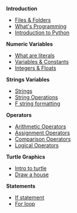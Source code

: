 **Introduction**
- [Files & Folders](Notes/01_file_manipulation.md)
- [What's Programming](Notes/02_what_is_programming.md)
- [Introduction to Python](Notes/03_introduction_to_Python.md)

**Numeric Variables**

- [What are literals](Notes/04_intro_literals.md)
- [Variables & Constants](Notes/08_variables.md)
- [Integers & Floats](Notes/05_integers_floats.md)

**Strings Variables**

- [Strings](Notes/06_1_strings.md)
- [String Operations](Notes/06_1_2_strings_operations.md)
- [F string formatting](Notes/06_2_f_strings.md)

**Operators**

- [Arithmetic Operators](Notes/10_arithmetic_operatos.md)
- [Assignment Operators](Notes/11_assignment_operators.md)
- [Comparison Operators](Notes/12_comparison_operators.md)
- [Logical Operators](Notes/13_logical_operators.md)

**Turtle Graphics**

- [Intro to turtle](Notes/09_1_turtle_graphics.md)
- [Draw a house](Notes/09_2_draw_house.md)

**Statements** 

- [If statement](Notes/26_conditions_if.md)
- [For loop](Notes/23_1_for_loop)

<!-- 
**Python Data Types**

- [What are literals](Notes/04_intro_literals.md)
- [Booleans](Notes/07_booleans.md)



**Operators**

- [Logical Operators](Notes/13_logical_operators.md)
- [Priority Operations](Notes/14_priority_operations.md)


**Functions**
- [What are functions](https://john-abbott-college.github.io/SN1-Notes/Notes/16_1_functions_cartoon.pdf)
- [Math Functions](Notes/17_functions_math_module.md)
- [Basic I/O Functions](Notes/18_functions_print_input.md)
- [User defined functions](Notes/19_user_defined_functions.md)
- [Type Hinting](Notes/20_functions_type_hint.md)
- [Scopes](Notes/21_functions_and_scopes.md)


**Lists**
- [List introduction](Notes/28_1_lists.md) 
- [Looping over list](Notes/28_2_lists.md)
- [List in action](Notes/28_3_lists.md)

**Statements** 
- [For loop](Notes/23_1_for_loop)
- [If statement](Notes/26_conditions_if.md)
- [If/Else statement](/Notes/27_conditions_if_else.md)


**Math To Python**
- [Accumulators & Series](Notes/31_accumulator_pattern.md)
- [Formula Translator](Notes/32_from_math_to_python.md)


**Scientific modules**
- [Installing modules](Notes/33_1_matplotlib_and_numpy.md)
- [Intro to Numpy](Notes/33_2_numpy.md)

**Files**
- [Reading/Writing Files](Notes/35_reading_files.md)

**Additional notes**

- [F string formatting](Notes/06_2_f_strings.md)
- [List Comprehensions](Notes/23_3_for_loop_list_comprehension.md)

 -->













